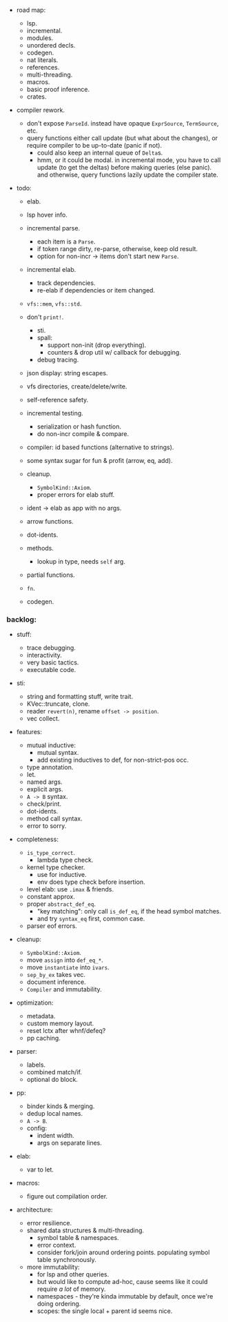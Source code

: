 
- road map:
    - lsp.
    - incremental.
    - modules.
    - unordered decls.
    - codegen.
    - nat literals.
    - references.
    - multi-threading.
    - macros.
    - basic proof inference.
    - crates.


- compiler rework.
    - don't expose `ParseId`. instead have opaque `ExprSource`, `TermSource`, etc.
    - query functions either call update (but what about the changes),
      or require compiler to be up-to-date (panic if not).
        - could also keep an internal queue of `Delta`s.
        - hmm, or it could be modal. in incremental mode, you have to
          call update (to get the deltas) before making queries (else panic).
          and otherwise, query functions lazily update the compiler state.

- todo:
    - elab.
    - lsp hover info.
    - incremental parse.
        - each item is a `Parse`.
        - if token range dirty, re-parse, otherwise, keep old result.
        - option for non-incr -> items don't start new `Parse`.
    - incremental elab.
        - track dependencies.
        - re-elab if dependencies or item changed.

    - `vfs::mem`, `vfs::std`.
    - don't `print!`.
        - sti.
        - spall:
            - support non-init (drop everything).
            - counters & drop util w/ callback for debugging.
        - debug tracing.
    - json display: string escapes.
    - vfs directories, create/delete/write.
    - self-reference safety.
    - incremental testing.
        - serialization or hash function.
        - do non-incr compile & compare.
    - compiler: id based functions (alternative to strings).

    - some syntax sugar for fun & profit (arrow, eq, add).

    - cleanup.
        - `SymbolKind::Axiom`.
        - proper errors for elab stuff.

    - ident -> elab as app with no args.
    - arrow functions.
    - dot-idents.
    - methods.
        - lookup in type, needs `self` arg.
    - partial functions.
    - `fn`.
    - codegen.


### backlog:

- stuff:
    - trace debugging.
    - interactivity.
    - very basic tactics.
    - executable code.

- sti:
    - string and formatting stuff, write trait.
    - KVec::truncate, clone.
    - reader `revert(n)`, rename `offset -> position`.
    - vec collect.

- features:
    - mutual inductive:
        - mutual syntax.
        - add existing inductives to def, for non-strict-pos occ.
    - type annotation.
    - let.
    - named args.
    - explicit args.
    - `A -> B` syntax.
    - check/print.
    - dot-idents.
    - method call syntax.
    - error to sorry.

- completeness:
    - `is_type_correct`.
        - lambda type check.
    - kernel type checker.
        - use for inductive.
        - env does type check before insertion.
    - level elab: use `.imax` & friends.
    - constant approx.
    - proper `abstract_def_eq`.
        - "key matching": only call `is_def_eq`, if the head symbol matches.
        - and try `syntax_eq` first, common case.
    - parser eof errors.

- cleanup:
    - `SymbolKind::Axiom`.
    - move `assign` into `def_eq_*`.
    - move `instantiate` into `ivars`.
    - `sep_by_ex` takes vec.
    - document inference.
    - `Compiler` and immutability.

- optimization:
    - metadata.
    - custom memory layout.
    - reset lctx after whnf/defeq?
    - pp caching.

- parser:
    - labels.
    - combined match/if.
    - optional do block.

- pp:
    - binder kinds & merging.
    - dedup local names.
    - `A -> B`.
    - config:
        - indent width.
        - args on separate lines.

- elab:
    - var to let.

- macros:
    - figure out compilation order.

- architecture:
    - error resilience.
    - shared data structures & multi-threading.
        - symbol table & namespaces.
        - error context.
        - consider fork/join around ordering points.
          populating symbol table synchronously.
    - more immutability:
        - for lsp and other queries.
        - but would like to compute ad-hoc, cause seems
          like it could require *a lot* of memory.
        - namespaces - they're kinda immutable by default,
          once we're doing ordering.
        - scopes: the single local + parent id seems nice.

